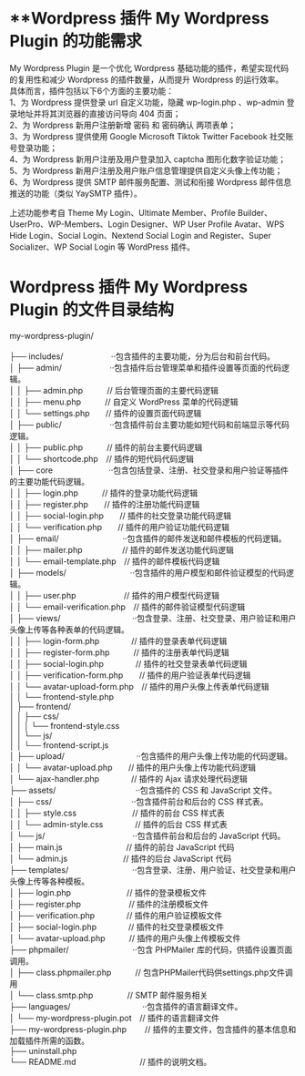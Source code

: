 <br>

# **Wordpress 插件 My Wordpress Plugin 的功能需求<br>

My Wordpress Plugin 是一个优化 Wordpress 基础功能的插件，希望实现代码的复用性和减少 Wordpress 的插件数量，从而提升 Wordpress 的运行效率。<br>
具体而言，插件包括以下6个方面的主要功能：<br>
1、为 Wordpress 提供登录 url 自定义功能，隐藏 wp-login.php 、wp-admin 登录地址并将其浏览器的直接访问导向 404 页面；<br>
2、为 Wordpress 新用户注册新增 密码 和 密码确认 两项表单；<br>
3、为 Wordpress 提供使用 Google Microsoft Tiktok Twitter Facebook 社交账号登录功能；<br>
4、为 Wordpress 新用户注册及用户登录加入 captcha 图形化数字验证功能；<br>
5、为 Wordpress 新用户注册及用户账户信息管理提供自定义头像上传功能；<br>
6、为 Wordpress 提供 SMTP 邮件服务配置、测试和衔接 Wordpress 邮件信息推送的功能（类似 YaySMTP 插件）。<br>

上述功能参考自 Theme My Login、Ultimate Member、Profile Builder、UserPro、WP-Members、Login Designer、WP User Profile Avatar、WPS Hide Login、Social Login、Nextend Social Login and Register、Super Socializer、WP Social Login 等 WordPress 插件。<br>

# **Wordpress 插件 My Wordpress Plugin 的文件目录结构**

 my-wordpress-plugin/<br>    
├── includes/　　　　　　··包含插件的主要功能，分为后台和前台代码。<br>
│   ├── admin/　　　　　　··包含插件后台管理菜单和插件设置等页面的代码逻辑。<br>
│   │   ├── admin.php　　　// 后台管理页面的主要代码逻辑<br>
│   │   ├── menu.php　　　// 自定义 WordPress 菜单的代码逻辑<br>
│   │   └── settings.php　　// 插件的设置页面代码逻辑<br>
│   ├── public/　　　　　　··包含插件前台主要功能如短代码和前端显示等代码逻辑。<br>
│   │   ├── public.php　　　// 插件的前台主要代码逻辑<br>
│   │   └── shortcode.php　// 插件的短代码代码逻辑<br>
│   ├── core　　　　　　　··包含包括登录、注册、社交登录和用户验证等插件的主要功能代码逻辑。<br>
│   │   ├── login.php　　　// 插件的登录功能代码逻辑<br>
│   │   ├── register.php　　// 插件的注册功能代码逻辑<br>
│   │   ├── social-login.php　　// 插件的社交登录功能代码逻辑<br>
│   │   └── verification.php　　// 插件的用户验证功能代码逻辑<br>
│   ├── email/　　　　　　　　··包含插件的邮件发送和邮件模板的代码逻辑。<br>
│   │   ├── mailer.php　　　　　// 插件的邮件发送功能代码逻辑<br>
│   │   └── email-template.php　// 插件的邮件模板代码逻辑<br>
│   ├── models/　　　　　　　　··包含插件的用户模型和邮件验证模型的代码逻辑。<br>
│   │   ├── user.php　　　　　　// 插件的用户模型代码逻辑<br>
│   │   └── email-verification.php　// 插件的邮件验证模型代码逻辑<br>
│   ├── views/　　　　　　　　　··包含登录、注册、社交登录、用户验证和用户头像上传等各种表单的代码逻辑。<br>
│   │   ├── login-form.php　　　　// 插件的登录表单代码逻辑<br>
│   │   ├── register-form.php　　　// 插件的注册表单代码逻辑<br>
│   │   ├── social-login.php　　　　// 插件的社交登录表单代码逻辑<br>
│   │   ├── verification-form.php　　// 插件的用户验证表单代码逻辑<br>
│   │   └── avatar-upload-form.php　// 插件的用户头像上传表单代码逻辑<br>
│   │   └── frontend-style.php    
│   ├── frontend/    
│   │   ├── css/    
│   │   │    └── frontend-style.css    
│   │   └── js/    
│   │        └── frontend-script.js    
│   ├── upload/　　　　　　　　　··包含插件的用户头像上传功能的代码逻辑。<br>
│   │   └── avatar-upload.php　　// 插件的用户头像上传功能代码逻辑<br>
│   └── ajax-handler.php　　　　// 插件的 Ajax 请求处理代码逻辑<br>
├── assets/　　　　　　　　　　··包含插件的 CSS 和 JavaScript 文件。<br>
│   ├── css/　　　　　　　　　　··包含插件前台和后台的 CSS 样式表。<br>
│   │   ├── style.css　　　　　　　// 插件的前台 CSS 样式表<br>
│   │   └── admin-style.css　　　　// 插件的后台 CSS 样式表<br>
│   └── js/　　　　　　　　　　　··包含插件前台和后台的 JavaScript 代码。<br>
│       ├── main.js　　　　　　　　// 插件的前台 JavaScript 代码<br>
│       └── admin.js　　　　　　　// 插件的后台 JavaScript 代码<br>
├── templates/　　　　　　　　··包含登录、注册、用户验证、社交登录和用户头像上传等各种模板。<br>
│   ├── login.php　　　　　　　// 插件的登录模板文件<br>
│   ├── register.php　　　　　　// 插件的注册模板文件<br>
│   ├── verification.php　　　　// 插件的用户验证模板文件<br>
│   ├── social-login.php　　　　// 插件的社交登录模板文件<br>
│   └── avatar-upload.php　　　// 插件的用户头像上传模板文件<br>
├── phpmailer/　　　　　　　　··包含 PHPMailer 库的代码，供插件设置页面调用。<br>
│    ├── class.phpmailer.php　　　// 包含PHPMailer代码供settings.php文件调用<br>
│    └── class.smtp.php　　　　 // SMTP 邮件服务相关<br>
├── languages/　　　　　　　　　··包含插件的语言翻译文件。<br>
│   └── my-wordpress-plugin.pot　// 插件的语言翻译文件<br>
├── my-wordpress-plugin.php　　 // 插件的主要文件，包含插件的基本信息和加载插件所需的函数。<br>
├── uninstall.php    
└── README.md　　　　　　　　// 插件的说明文档。